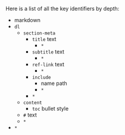 <!-- (dl (section-meta Key Identifiers by Depth)) -->
  
Here is a list of all the key identifiers by depth:  
  
* markdown  
* `dl`  
  * `section-meta`  
    * `title` text  
      * `*`  
    * `subtitle` text  
      * `*`  
    * `ref-link` text  
      * `*`  
    * `include`  
      * name path  
      * `*`  
    * `*`  
  * `content`  
    * `toc` bullet style 
  * `#` text  
  * `*`  
* `*`
